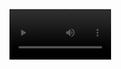 
<video src='Foot ball game/Demo.mp4' width=180/>
![Game Process](https://github.com/khaoulabenali/Computer-Vision-Projects/blob/main/Foot%20ball%20game/Demo.mp4)
